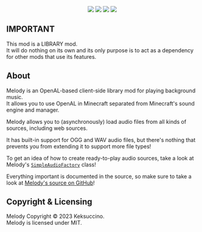 <p style="text-align: center;"><a href="https://discord.gg/rhayah27GC"><img src="https://discordapp.com/api/guilds/704163135787106365/widget.png?style=banner2" /></a> <a href="https://twitter.com/keksuccino"><img src="https://user-images.githubusercontent.com/35544624/132924153-df28357d-6816-48a2-96a8-594333d3b075.png" /></a> <a href="https://www.patreon.com/keksuccino"><img src="https://user-images.githubusercontent.com/35544624/132924155-25fe4269-5936-4cac-88cf-5d6069e0443a.png" /></a> <a href="https://paypal.me/TimSchroeter"><img src="https://user-images.githubusercontent.com/35544624/132924156-ec4300ea-7e10-40de-a271-8effb8fbf5cf.png" /></a></p>


## IMPORTANT

This mod is a LIBRARY mod.<br>
It will do nothing on its own and its only purpose is to act as a dependency for other mods that use its features.

## About

Melody is an OpenAL-based client-side library mod for playing background music.<br>
It allows you to use OpenAL in Minecraft separated from Minecraft's sound engine and manager.

Melody allows you to (asynchronously) load audio files from all kinds of sources, including web sources.

It has built-in support for OGG and WAV audio files, but there's nothing that prevents you from extending it to support more file types!

To get an idea of how to create ready-to-play audio sources, take a look at Melody's [`SimpleAudioFactory`](https://github.com/Keksuccino/Melody/blob/1.20.1/common/src/main/java/de/keksuccino/melody/resources/audio/SimpleAudioFactory.java) class!

Everything important is documented in the source, so make sure to take a look at [Melody's source on GitHub](https://github.com/Keksuccino/Melody)!

## Copyright & Licensing

Melody Copyright © 2023 Keksuccino.<br>
Melody is licensed under MIT.
